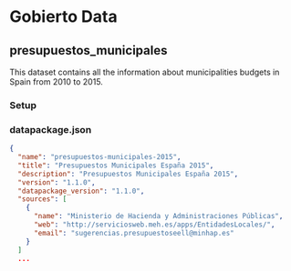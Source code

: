 # Gobierto Data

## presupuestos_municipales

This dataset contains all the information about municipalities budgets in Spain from 2010 to 2015.

### Setup

### datapackage.json

```json
{
  "name": "presupuestos-municipales-2015",
  "title": "Presupuestos Municipales España 2015",
  "description": "Presupuestos Municipales España 2015",
  "version": "1.1.0",
  "datapackage_version": "1.1.0",
  "sources": [
    {
      "name": "Ministerio de Hacienda y Administraciones Públicas",
      "web": "http://serviciosweb.meh.es/apps/EntidadesLocales/",
      "email": "sugerencias.presupuestoseell@minhap.es"
    }
  ]
  ...
```
